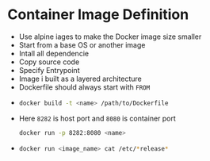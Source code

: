 # Container Image Definition

- Use alpine iages to make the Docker image size smaller
- Start from a base OS or another image
- Intall all dependencie
- Copy source code
- Specify Entrypoint
- Image i built as a layered architecture
- Dockerfile should always start with `FROM`
- 
  ```bash
  docker build -t <name> /path/to/Dockerfile
  ```
- Here `8282` is host port and `8080` is container port
  ```bash
  docker run -p 8282:8080 <name>
  ```
- 
  ```bash
  docker run <image_name> cat /etc/*release*
  ```